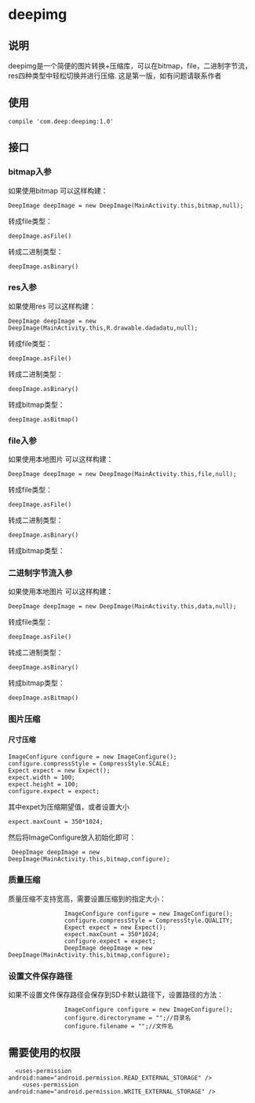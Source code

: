 # deepimg
## 说明
deepimg是一个简便的图片转换+压缩库，可以在bitmap，file，二进制字节流，res四种类型中轻松切换并进行压缩.
这是第一版，如有问题请联系作者
## 使用

```
compile 'com.deep:deepimg:1.0'
```
## 接口

### bitmap入参
如果使用bitmap
可以这样构建：

```
DeepImage deepImage = new DeepImage(MainActivity.this,bitmap,null);
```
转成file类型：

```
deepImage.asFile()
```
转成二进制类型：

```
deepImage.asBinary()
```
### res入参
如果使用res
可以这样构建：

```
DeepImage deepImage = new DeepImage(MainActivity.this,R.drawable.dadadatu,null);
```
转成file类型：

```
deepImage.asFile()
```
转成二进制类型：

```
deepImage.asBinary()
```
转成bitmap类型：

```
deepImage.asBitmap()
```
### file入参
如果使用本地图片
可以这样构建：

```
DeepImage deepImage = new DeepImage(MainActivity.this,file,null);
```
转成file类型：

```
deepImage.asFile()
```
转成二进制类型：

```
deepImage.asBinary()
```
转成bitmap类型：



### 二进制字节流入参
如果使用本地图片
可以这样构建：

```
DeepImage deepImage = new DeepImage(MainActivity.this,data,null);

```
转成file类型：

```
deepImage.asFile()

```
转成二进制类型：

```
deepImage.asBinary()
```
转成bitmap类型：

```
deepImage.asBitmap()
```
### 图片压缩
#### 尺寸压缩
```
ImageConfigure configure = new ImageConfigure();
configure.compressStyle = CompressStyle.SCALE;
Expect expect = new Expect();
expect.width = 100;
expect.height = 100;
configure.expect = expect;
```
其中expet为压缩期望值，或者设置大小

```
expect.maxCount = 350*1024;
```
然后将ImageConfigure放入初始化即可：

```
 DeepImage deepImage = new DeepImage(MainActivity.this,bitmap,configure);
```
### 质量压缩
质量压缩不支持宽高，需要设置压缩到的指定大小：

```
                ImageConfigure configure = new ImageConfigure();
                configure.compressStyle = CompressStyle.QUALITY;
                Expect expect = new Expect();
                expect.maxCount = 350*1024;
                configure.expect = expect;
                DeepImage deepImage = new DeepImage(MainActivity.this,bitmap,configure);
```
### 设置文件保存路径
如果不设置文件保存路径会保存到SD卡默认路径下，设置路径的方法：

```
                ImageConfigure configure = new ImageConfigure();
                configure.directoryname = "";//目录名
                configure.filename = "";//文件名
```
## 需要使用的权限
```
  <uses-permission android:name="android.permission.READ_EXTERNAL_STORAGE" />
    <uses-permission android:name="android.permission.WRITE_EXTERNAL_STORAGE" />
```


